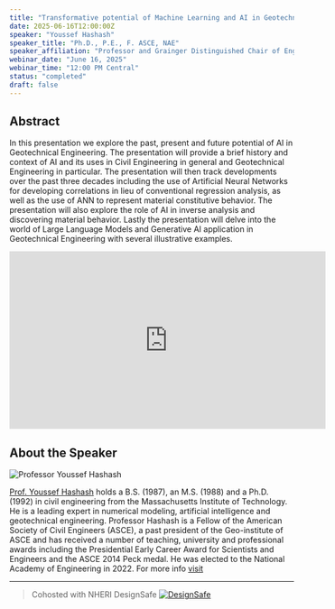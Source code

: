 ```yaml
---
title: "Transformative potential of Machine Learning and AI in Geotechnical Engineering"
date: 2025-06-16T12:00:00Z
speaker: "Youssef Hashash"
speaker_title: "Ph.D., P.E., F. ASCE, NAE"
speaker_affiliation: "Professor and Grainger Distinguished Chair of Engineering, University of Illinois Urbana-Champaign"
webinar_date: "June 16, 2025"
webinar_time: "12:00 PM Central"
status: "completed"
draft: false
---
```




## Abstract

In this presentation we explore the past, present and future potential of AI in Geotechnical Engineering. The presentation will provide a brief history and context of AI and its uses in Civil Engineering in general and Geotechnical Engineering in particular. The presentation will then track developments over the past three decades including the use of Artificial Neural Networks for developing correlations in lieu of conventional regression analysis, as well as the use of ANN to represent material constitutive behavior. The presentation will also explore the role of AI in inverse analysis and discovering material behavior. Lastly the presentation will delve into the world of Large Language Models and Generative AI application in Geotechnical Engineering with several illustrative examples.

<iframe width="560" height="315" src="https://www.youtube.com/embed/AelgsHyj0wA?si=WnMVK40LH7-X9K2a" title="YouTube video player" frameborder="0" allow="accelerometer; autoplay; clipboard-write; encrypted-media; gyroscope; picture-in-picture; web-share" referrerpolicy="strict-origin-when-cross-origin" allowfullscreen></iframe>

## About the Speaker

![Professor Youssef Hashash](/images/webinar/hashash.jpg)

[Prof. Youssef Hashash](https://cee.illinois.edu/directory/profile/hashash) holds a B.S. (1987), an M.S. (1988) and a Ph.D. (1992) in civil engineering from the Massachusetts Institute of Technology. He is a leading expert in numerical modeling, artificial intelligence and geotechnical engineering. Professor Hashash is a Fellow of the American Society of Civil Engineers (ASCE), a past president of the Geo-institute of ASCE and has received a number of teaching, university and professional awards including the Presidential Early Career Award for Scientists and Engineers and the ASCE 2014 Peck medal. He was elected to the National Academy of Engineering in 2022. For more info [visit](https://cee.illinois.edu/directory/profile/hashash)

---

> Cohosted with NHERI DesignSafe
> [![DesignSafe](https://www.designsafe-ci.org/media/filer_public/2d/d3/2dd37fbf-289e-49cf-9c1a-879c864c4e17/nsf_nheri-ds.png)](https://www.designsafe-ci.org/)